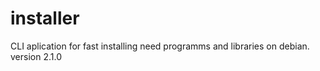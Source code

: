 # installer
CLI aplication for fast installing need programms and libraries on debian.
version 2.1.0
